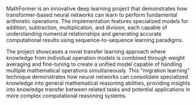 MathFormer is an innovative deep learning project that demonstrates how transformer-based neural networks can learn to perform fundamental arithmetic operations. The implementation features specialized models for addition, subtraction, multiplication, and division, each capable of understanding numerical relationships and generating accurate computational results using sequence-to-sequence learning paradigms.

The project showcases a novel transfer learning approach where knowledge from individual operation models is combined through weight averaging and fine-tuning to create a unified model capable of handling multiple mathematical operations simultaneously. This "migration learning" technique demonstrates how neural networks can consolidate specialized knowledge into general mathematical reasoning abilities, providing insights into knowledge transfer between related tasks and potential applications in more complex computational reasoning systems.
